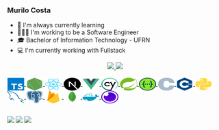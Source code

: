 ### Murilo Costa


- 🌱 I'm always currently learning
- 👨🏾‍💻 I'm working to be a Software Engineer
- :mortar_board: Bachelor of Information Technology - UFRN
-  :computer: I'm currently working with Fullstack 

<div align="center">
  <a href="https://github.com/mulirous">
    
  <img height="180em" src="https://github-readme-stats.vercel.app/api?username=mulirous&show_icons=true&theme=catppuccin_mocha"/>
  <img height="180em" src="https://github-readme-stats.vercel.app/api/top-langs/?username=mulirous&layout=compact&langs_count=7&theme=catppuccin_mocha"/>   
</div>

<div style="display: inline_block"><br>
  <img align="center" alt="Murilo-Ts" height="30" width="40" src="https://raw.githubusercontent.com/devicons/devicon/master/icons/typescript/typescript-plain.svg">
  <img align="center" alt="Murilo-Node" height="30" width="40" src="https://raw.githubusercontent.com/devicons/devicon/master/icons/nodejs/nodejs-plain.svg">
  <img align="center" alt="Murilo-React" height="30" width="40" src="https://raw.githubusercontent.com/devicons/devicon/master/icons/react/react-original.svg">
  <img align="center" alt="Murilo-Nextjs" height="30" width="40" src="https://raw.githubusercontent.com/devicons/devicon/refs/heads/master/icons/nextjs/nextjs-plain.svg">
  <img align="center" alt="Murilo-Vuejs" height="30" width="40" src="https://raw.githubusercontent.com/devicons/devicon/master/icons/vuejs/vuejs-original.svg">
  <img align="center" alt="Murilo-Cypress" height="30" width="40" src="https://raw.githubusercontent.com/devicons/devicon/refs/heads/master/icons/cypressio/cypressio-original.svg">
  <img align="center" alt="Murilo-Spring" height="30" width="40" src="https://raw.githubusercontent.com/devicons/devicon/refs/heads/master/icons/spring/spring-original.svg">
  <img align="center" alt="Murilo-Swagger" height="30" width="40" src="https://raw.githubusercontent.com/devicons/devicon/refs/heads/master/icons/swagger/swagger-original.svg">
  <img align="center" alt="Murilo-C" height="30" width="40" src="https://github.com/devicons/devicon/blob/master/icons/c/c-original.svg">
  <img align="center" alt="Murilo-C++" height="30" width="40" src="https://github.com/devicons/devicon/blob/master/icons/cplusplus/cplusplus-plain.svg">
  <img align="center" alt="Murilo-Python" height="30" width="40" src="https://raw.githubusercontent.com/devicons/devicon/master/icons/python/python-plain.svg">
  <img align="center" alt="Murilo-MySql" height="30" width="40" src="https://raw.githubusercontent.com/devicons/devicon/master/icons/mysql/mysql-original.svg">
  <img align="center" alt="Murilo-Postgress" height="30" width="40" src="https://raw.githubusercontent.com/devicons/devicon/refs/heads/master/icons/postgresql/postgresql-plain.svg">
  <img align="center" alt="Murilo-Firebase" height="30" width="40" src="https://raw.githubusercontent.com/devicons/devicon/refs/heads/master/icons/firebase/firebase-original.svg">
  <img align="center" alt="Murilo-Mongo" height="30" width="40" src="https://raw.githubusercontent.com/devicons/devicon/refs/heads/master/icons/mongodb/mongodb-original.svg">
  <img align="center" alt="Murilo-Docker" height="30" width="40" src="https://raw.githubusercontent.com/devicons/devicon/refs/heads/master/icons/docker/docker-plain.svg">
  <img align="center" alt="Murilo-Insomnia" height="30" width="40" src="https://raw.githubusercontent.com/devicons/devicon/refs/heads/master/icons/insomnia/insomnia-original.svg">
   
</div>

##

<div> 
  <a href="https://instagram.com/mulirous" target="_blank"><img src="https://img.shields.io/badge/-Instagram-%23E4405F?style=for-the-badge&logo=instagram&logoColor=white" target="_blank"></a>	
  <a href = "mailto:contato.muriloalimacosta@hotmail.com"><img src="https://img.shields.io/badge/Microsoft_Outlook-0078D4?style=for-the-badge&logo=microsoft-outlook&logoColor=white" target="_blank"></a>
  <a href="https://www.linkedin.com/in/murilo-antonio-lima-da-costa-687b51273" target="_blank"><img src="https://img.shields.io/badge/-LinkedIn-%230077B5?style=for-the-badge&logo=linkedin&logoColor=white" target="_blank"></a> 
  
</div>
